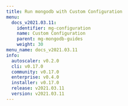 ```yaml
---
title: Run mongodb with Custom Configuration
menu:
  docs_v2021.03.11:
    identifier: mg-configuration
    name: Custom Configuration
    parent: mg-mongodb-guides
    weight: 30
menu_name: docs_v2021.03.11
info:
  autoscaler: v0.2.0
  cli: v0.17.0
  community: v0.17.0
  enterprise: v0.4.0
  installer: v0.17.0
  release: v2021.03.11
  version: v2021.03.11
---
```


